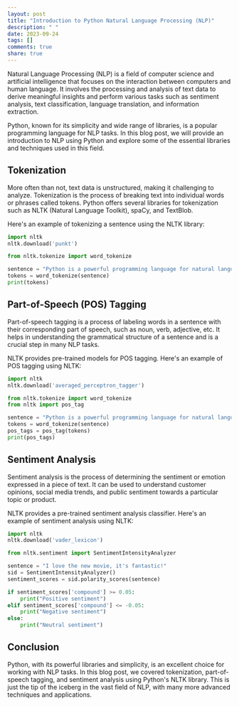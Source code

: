```yaml
---
layout: post
title: "Introduction to Python Natural Language Processing (NLP)"
description: " "
date: 2023-09-24
tags: []
comments: true
share: true
---
```


Natural Language Processing (NLP) is a field of computer science and artificial intelligence that focuses on the interaction between computers and human language. It involves the processing and analysis of text data to derive meaningful insights and perform various tasks such as sentiment analysis, text classification, language translation, and information extraction.

Python, known for its simplicity and wide range of libraries, is a popular programming language for NLP tasks. In this blog post, we will provide an introduction to NLP using Python and explore some of the essential libraries and techniques used in this field.

## Tokenization
More often than not, text data is unstructured, making it challenging to analyze. Tokenization is the process of breaking text into individual words or phrases called tokens. Python offers several libraries for tokenization such as NLTK (Natural Language Toolkit), spaCy, and TextBlob.

Here's an example of tokenizing a sentence using the NLTK library:

```python
import nltk
nltk.download('punkt')

from nltk.tokenize import word_tokenize

sentence = "Python is a powerful programming language for natural language processing."
tokens = word_tokenize(sentence)
print(tokens)
```

## Part-of-Speech (POS) Tagging
Part-of-speech tagging is a process of labeling words in a sentence with their corresponding part of speech, such as noun, verb, adjective, etc. It helps in understanding the grammatical structure of a sentence and is a crucial step in many NLP tasks.

NLTK provides pre-trained models for POS tagging. Here's an example of POS tagging using NLTK:

```python
import nltk
nltk.download('averaged_perceptron_tagger')

from nltk.tokenize import word_tokenize
from nltk import pos_tag

sentence = "Python is a powerful programming language for natural language processing."
tokens = word_tokenize(sentence)
pos_tags = pos_tag(tokens)
print(pos_tags)
```

## Sentiment Analysis
Sentiment analysis is the process of determining the sentiment or emotion expressed in a piece of text. It can be used to understand customer opinions, social media trends, and public sentiment towards a particular topic or product.

NLTK provides a pre-trained sentiment analysis classifier. Here's an example of sentiment analysis using NLTK:

```python
import nltk
nltk.download('vader_lexicon')

from nltk.sentiment import SentimentIntensityAnalyzer

sentence = "I love the new movie, it's fantastic!"
sid = SentimentIntensityAnalyzer()
sentiment_scores = sid.polarity_scores(sentence)

if sentiment_scores['compound'] >= 0.05:
    print("Positive sentiment")
elif sentiment_scores['compound'] <= -0.05:
    print("Negative sentiment")
else:
    print("Neutral sentiment")
```

## Conclusion
Python, with its powerful libraries and simplicity, is an excellent choice for working with NLP tasks. In this blog post, we covered tokenization, part-of-speech tagging, and sentiment analysis using Python's NLTK library. This is just the tip of the iceberg in the vast field of NLP, with many more advanced techniques and applications.